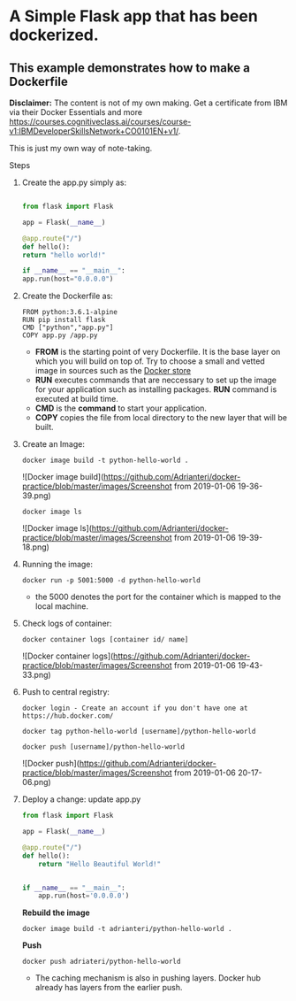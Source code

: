# A Simple Flask app that has been dockerized.
## This example demonstrates how to make a **Dockerfile**

**Disclaimer:** The content is not of my own making.
Get a certificate from IBM via their Docker Essentials and more https://courses.cognitiveclass.ai/courses/course-v1:IBMDeveloperSkillsNetwork+CO0101EN+v1/.

This is just my own way of note-taking.

Steps
1. Create the app.py simply as:
    ```python

    from flask import Flask

    app = Flask(__name__)

    @app.route("/")
    def hello():
    return "hello world!"

    if __name__ == "__main__":
    app.run(host="0.0.0.0")
    
    ```

2. Create the Dockerfile as:
    ```
    FROM python:3.6.1-alpine
    RUN pip install flask
    CMD ["python","app.py"]
    COPY app.py /app.py
    ```
    * **FROM** is the starting point of very Dockerfile. It is the base layer on which you will build on top of. Try to choose a small and vetted image in sources such as the [Docker store](https://store.docker.com/)
    * **RUN** executes commands that are neccessary to set up the image for your application such as installing packages. **RUN** command is executed at build time.
    * **CMD** is the __command__ to start your application.
    * **COPY** copies the file from local directory to the new layer that will be built.

3. Create an Image:
    ``` 
    docker image build -t python-hello-world .
    ```
    ![Docker image build](https://github.com/Adrianteri/docker-practice/blob/master/images/Screenshot from 2019-01-06 19-36-39.png)
    ```
    docker image ls 
    ```
    ![Docker image ls](https://github.com/Adrianteri/docker-practice/blob/master/images/Screenshot from 2019-01-06 19-39-18.png)
    
4. Running the image:
    ```
    docker run -p 5001:5000 -d python-hello-world
    ```
    * the 5000 denotes the port for the container which is mapped to the local machine.

5. Check logs of container:
    ```
    docker container logs [container id/ name]
    ```
   ![Docker container logs](https://github.com/Adrianteri/docker-practice/blob/master/images/Screenshot from 2019-01-06 19-43-33.png) 
6. Push to central registry:
    ```
    docker login - Create an account if you don't have one at https://hub.docker.com/

    docker tag python-hello-world [username]/python-hello-world

    docker push [username]/python-hello-world
    ```
    ![Docker push](https://github.com/Adrianteri/docker-practice/blob/master/images/Screenshot from 2019-01-06 20-17-06.png)    

7. Deploy a change:
    update app.py
    ```python
    from flask import Flask

    app = Flask(__name__)

    @app.route("/")
    def hello():
        return "Hello Beautiful World!"


    if __name__ == "__main__":
        app.run(host='0.0.0.0')
    ```
    **Rebuild the image**
    ```
    docker image build -t adrianteri/python-hello-world .
    ```
    **Push** 
    ```
    docker push adriateri/python-hello-world
    ```
    * The caching mechanism is also in pushing layers. Docker hub already has layers from the earlier push.


